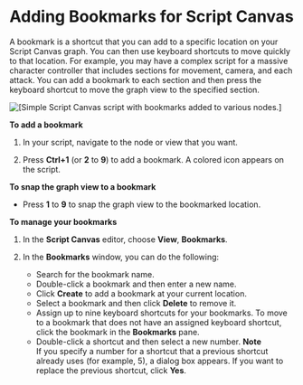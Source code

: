 # Adding Bookmarks for Script Canvas<a name="script-canvas-bookmarks"></a>

A bookmark is a shortcut that you can add to a specific location on your Script Canvas graph\. You can then use keyboard shortcuts to move quickly to that location\. For example, you may have a complex script for a massive character controller that includes sections for movement, camera, and each attack\. You can add a bookmark to each section and then press the keyboard shortcut to move the graph view to the specified section\.

![\[Simple Script Canvas script with bookmarks added to various nodes.\]](http://docs.aws.amazon.com/lumberyard/latest/userguide/images/script-canvas-bookmarks-example.png)

**To add a bookmark**

1. In your script, navigate to the node or view that you want\.

1. Press **Ctrl\+1** \(or **2** to **9**\) to add a bookmark\. A colored icon appears on the script\.

**To snap the graph view to a bookmark**
+ Press **1** to **9** to snap the graph view to the bookmarked location\.

**To manage your bookmarks**

1. In the **Script Canvas** editor, choose **View**, **Bookmarks**\.

1. In the **Bookmarks** window, you can do the following:
   + Search for the bookmark name\.
   + Double\-click a bookmark and then enter a new name\.
   + Click **Create** to add a bookmark at your current location\.
   + Select a bookmark and then click **Delete** to remove it\.
   + Assign up to nine keyboard shortcuts for your bookmarks\. To move to a bookmark that does not have an assigned keyboard shortcut, click the bookmark in the **Bookmarks** pane\.
   + Double\-click a shortcut and then select a new number\.
**Note**  
If you specify a number for a shortcut that a previous shortcut already uses \(for example, 5\), a dialog box appears\. If you want to replace the previous shortcut, click **Yes**\.